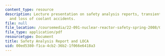 ```yaml
---
content_type: resource
description: Lecture presentation on safety analysis reports, transients and accidents,
  and loss of coolant accidents.
file: null
file_location: /coursemedia/22-091-nuclear-reactor-safety-spring-2008/00ed5380f1ca4cb236b21f066e6418a3_MIT22_091S08_lec10.pdf
file_type: application/pdf
resourcetype: Document
title: Safety Analysis Report and LOCA
uid: 00ed5380-f1ca-4cb2-36b2-1f066e6418a3
---
```

